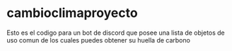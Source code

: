 # cambioclimaproyecto
Esto es el codigo para un bot de discord que posee una lista de objetos de uso comun de los cuales puedes obtener su huella de carbono
